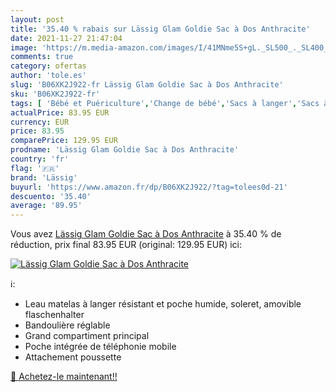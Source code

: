 ```yaml
---
layout: post
title: '35.40 % rabais sur Lässig Glam Goldie Sac à Dos Anthracite'
date: 2021-11-27 21:47:04
image: 'https://m.media-amazon.com/images/I/41MNme5S+gL._SL500_._SL400_.jpg'
comments: true
category: ofertas
author: 'tole.es'
slug: 'B06XK2J922-fr Lässig Glam Goldie Sac à Dos Anthracite'
sku: 'B06XK2J922-fr'
tags: [ 'Bébé et Puériculture','Change de bébé','Sacs à langer','Sacs à langer bandoulière','lässig', ]
actualPrice: 83.95 EUR
currency: EUR
price: 83.95
comparePrice: 129.95 EUR
prodname: 'Lässig Glam Goldie Sac à Dos Anthracite'
country: 'fr'
flag: '🇫🇷'
brand: 'Lässig'
buyurl: 'https://www.amazon.fr/dp/B06XK2J922/?tag=tolees0d-21'
descuento: '35.40'
average: '89.95'
---
```


Vous avez [Lässig Glam Goldie Sac à Dos Anthracite](https://www.amazon.fr/dp/B06XK2J922/?tag=tolees0d-21)  à  35.40 % de réduction, prix final  83.95 EUR (original: 129.95 EUR) ici:

[![Lässig Glam Goldie Sac à Dos Anthracite](https://m.media-amazon.com/images/I/41MNme5S+gL._SL500_._SL400_.jpg)](https://www.amazon.fr/dp/B06XK2J922/?tag=tolees0d-21)

ℹ️:

- Leau matelas à langer résistant et poche humide, soleret, amovible flaschenhalter
- Bandoulière réglable
- Grand compartiment principal
- Poche intégrée de téléphonie mobile
- Attachement poussette

[🛒 Achetez-le maintenant!!](https://www.amazon.fr/dp/B06XK2J922/?tag=tolees0d-21)
